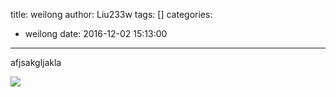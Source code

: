 title: weilong
author: Liu233w
tags: []
categories:
  - weilong
date: 2016-12-02 15:13:00
---
afjsakgljakla

<!-- more -->

<image src="/img/1.png">